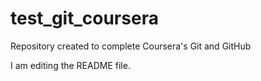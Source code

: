 # test_git_coursera
Repository created to complete Coursera's Git and GitHub

I am editing the README file.
